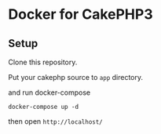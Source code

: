 # Docker for CakePHP3

## Setup

Clone this repository.

Put your cakephp source to `app` directory.

and run docker-compose

```
docker-compose up -d 
```

then open `http://localhost/`
